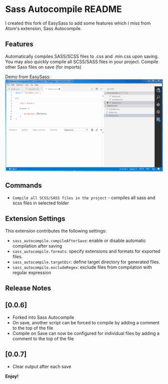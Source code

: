 # Sass Autocompile README

I created this fork of EasySass to add some features which I miss from Atom's extension, Sass Autocompile.

## Features

Automatically compiles SASS/SCSS files to .css and .min.css upon saving. You may also quickly compile all SCSS/SASS files in your project.
Compile other Sass files on save (for imports)

Demo from EasySass:
![Demo](demo.gif)

## Commands

* `Compile all SCSS/SASS files in the project` - compiles all sass and scss files in selected folder

## Extension Settings

This extension contributes the following settings:

* `sass_autocompile.compileAfterSave`: enable or disable automatic compilation after saving
* `sass_autocompile.formats`: specify extensions and formats for exported files.
* `sass_autocompile.targetDir`: define target directory for generated files.
* `sass_autocompile.excludeRegex`: exclude files from compilation with regular expression

## Release Notes

## [0.0.6]
- Forked into Sass Autocompile
- On save, another script can be forced to compile by adding a comment to the top of the file
- Compile on Save can now be configured for individual files by adding a comment to the top of the file

## [0.0.7]
- Clear output after each save

**Enjoy!**